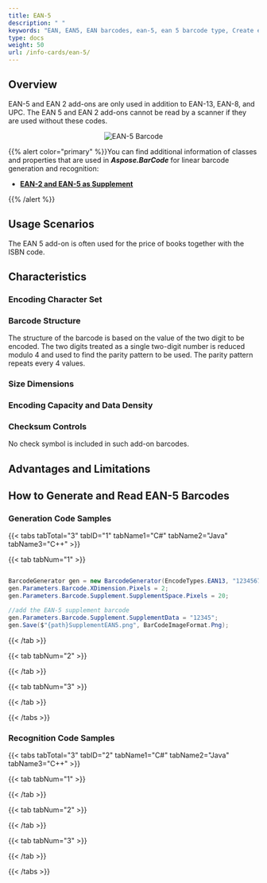 ```yaml
---
title: EAN-5
description: " "
keywords: "EAN, EAN5, EAN barcodes, ean-5, ean 5 barcode type, Create ean 5 barcode, Read ean 5, what is ean5, ean 5 barcodes, generate ean 5, linear barcodes, 1D barcode, linear barcode type, ean5 specification"
type: docs
weight: 50
url: /info-cards/ean-5/
---
```


## **Overview**

EAN-5 and EAN 2 add-ons are only used in addition to EAN-13, EAN-8, and UPC. The EAN 5 and EAN 2 add-ons cannot be read by a scanner if they are used without these codes. 

<p align="center"><img alt="EAN-5 Barcode" src=" .png"></p>

{{% alert color="primary" %}}You can find additional information of classes and properties that are used in ***Aspose.BarCode*** for linear barcode generation and recognition:
- [**EAN-2 and EAN-5 as Supplement**](/barcode/net/ean2-and-ean5-as-supplement/)

{{% /alert %}} 

## **Usage Scenarios**
The EAN 5 add-on is often used for the price of books together with the ISBN code. 
  
## **Characteristics**
### **Encoding Character Set**
 
### **Barcode Structure**
The structure of the barcode is based on the value of the two digit to be encoded. The two digits treated as a single two-digit number is reduced modulo 4 and used to find the parity pattern to be used. The parity pattern repeats every 4 values.

### **Size Dimensions**

### **Encoding Capacity and Data Density**

### **Checksum Controls**
No check symbol is included in such add-on barcodes.

## **Advantages and Limitations**

## **How to Generate and Read EAN-5 Barcodes**
### **Generation Code Samples**

{{< tabs tabTotal="3" tabID="1" tabName1="C#" tabName2="Java" tabName3="C++" >}}

{{< tab tabNum="1" >}}

```csharp

BarcodeGenerator gen = new BarcodeGenerator(EncodeTypes.EAN13, "1234567890128");
gen.Parameters.Barcode.XDimension.Pixels = 2;
gen.Parameters.Barcode.Supplement.SupplementSpace.Pixels = 20;

//add the EAN-5 supplement barcode
gen.Parameters.Barcode.Supplement.SupplementData = "12345";
gen.Save($"{path}SupplementEAN5.png", BarCodeImageFormat.Png);

``` 

{{< /tab >}}

{{< tab tabNum="2" >}}


{{< /tab >}}

{{< tab tabNum="3" >}}


{{< /tab >}}

{{< /tabs >}}

### **Recognition Code Samples**

{{< tabs tabTotal="3" tabID="2" tabName1="C#" tabName2="Java" tabName3="C++" >}}

{{< tab tabNum="1" >}}


{{< /tab >}}

{{< tab tabNum="2" >}}


{{< /tab >}}

{{< tab tabNum="3" >}}


{{< /tab >}}

{{< /tabs >}}
